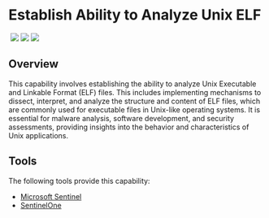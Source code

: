 # Establish Ability to Analyze Unix ELF
&nbsp;![](https://img.shields.io/badge/ID-C1320-blue)&nbsp;![](https://img.shields.io/badge/Phase-Preparation_%28P0001%29-blue)&nbsp;![](https://img.shields.io/badge/Category-File-blue)
## Overview
This capability involves establishing the ability to analyze Unix Executable and Linkable Format (ELF) files. This includes implementing mechanisms to dissect, interpret, and analyze the structure and content of ELF files, which are commonly used for executable files in Unix-like operating systems. It is essential for malware analysis, software development, and security assessments, providing insights into the behavior and characteristics of Unix applications.

## Tools
The following tools provide this capability:

- [Microsoft Sentinel](../tool/ms-sentinel/C1320.md)
- [SentinelOne](../tool/sentinelone/C1320.md)